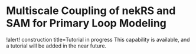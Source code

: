 # Multiscale Coupling of nekRS and SAM for Primary Loop Modeling

!alert! construction title=Tutorial in progress
This capability is available, and a tutorial will be added in the near future.

